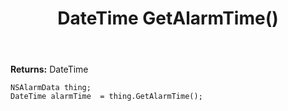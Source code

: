 ﻿---
uid: crmscript_ref_NSAlarmData_GetAlarmTime
title: DateTime GetAlarmTime()
intellisense: NSAlarmData.GetAlarmTime
keywords: NSAlarmData, GetAlarmTime
so.topic: reference
---



**Returns:** DateTime


```crmscript
NSAlarmData thing;
DateTime alarmTime  = thing.GetAlarmTime();
```


